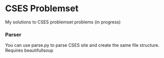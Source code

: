 # CSES Problemset

My solutions to CSES problemset problems (in progress)

### Parser

You can use parse.py to parse CSES site and create the same file structure. Requires beautifullsoup